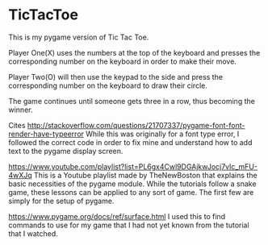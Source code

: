 # TicTacToe
This is my pygame version of Tic Tac Toe.

Player One(X) uses the numbers at the top of the keyboard and presses the corresponding number on the keyboard in order to make their move.

Player Two(O) will then use the keypad to the side and press the corresponding number on the keyboard to draw their circle.

The game continues until someone gets three in a row, thus becoming the winner.


Cites
http://stackoverflow.com/questions/21707337/pygame-font-font-render-have-typeerror
  While this was originally for a font type error, I followed the correct code in order to fix mine and understand how to add text to the pygame display screen.

https://www.youtube.com/playlist?list=PL6gx4Cwl9DGAjkwJocj7vlc_mFU-4wXJq
    This is a Youtube playlist made by TheNewBoston that explains the basic necessities of the pygame module. While the tutorials follow a snake game, these lessons can be applied to any sort of game. The first few are simply for the setup of pygame.

https://www.pygame.org/docs/ref/surface.html
    I used this to find commands to use for my game that I had not yet known from the tutorial that I watched.
